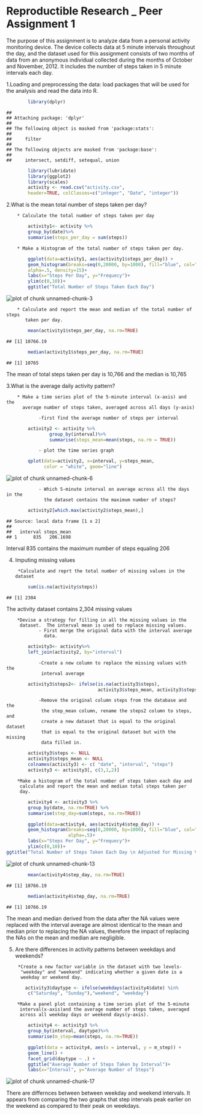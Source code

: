 Reproductible Research _ Peer Assignment 1
==========================================

The purpose of this assignment is to analyze data from a personal activity
monitoring device.  The device collects data at 5 minute intervals throughout
the day, and the dataset used for this assignment consists of two months of
data from an anonymous individual collected during the months of October and
November, 2012.  It includes the number of steps taken in 5 minute intervals
each day.

1.Loading and preprocessing the data: load packages that will be used for the 
analysis and read the data into R.


```r
        library(dplyr)
```

```
## 
## Attaching package: 'dplyr'
## 
## The following object is masked from 'package:stats':
## 
##     filter
## 
## The following objects are masked from 'package:base':
## 
##     intersect, setdiff, setequal, union
```

```r
        library(lubridate)
        library(ggplot2)
        library(scales)
        activity <- read.csv("activity.csv", 
        header=TRUE, colClasses=c("integer", "Date", "integer"))
```

2.What is the mean total number of steps taken per day?

        * Calculate the total number of steps taken per day
        

```r
        activity1<- activity %>%
        group_by(date)%>%
        summarise(steps_per_day = sum(steps))
```

        * Make a Histogram of the total number of steps taken per day.
        

```r
        ggplot(data=activity1, aes(activity1$steps_per_day)) + 
        geom_histogram(breaks=seq(0,20000, by=1000), fill="blue", col="black", 
        alpha=.5, density=15)+
        labs(x="Steps Per Day", y="Frequecy")+
        ylim(c(0,10))+
        ggtitle("Total Number of Steps Taken Each Day")
```

![plot of chunk unnamed-chunk-3](figure/unnamed-chunk-3-1.png) 

        * Calculate and report the mean and median of the total number of steps
           taken per day.

```r
        mean(activity1$steps_per_day, na.rm=TRUE)
```

```
## [1] 10766.19
```

```r
        median(activity1$steps_per_day, na.rm=TRUE)
```

```
## [1] 10765
```

The mean of total steps taken per day is 10,766 and the median is 10,765

3.What is the average daily activity pattern?

        * Make a time series plot of the 5-minute interval (x-axis) and the 
          average number of steps taken, averaged across all days (y-axis)
                
                -first find the average number of steps per interval
          

```r
        activity2 <- activity %>%
                group_by(interval)%>%
                summarise(steps_mean=mean(steps, na.rm = TRUE))
```

                - plot the time series graph


```r
        qplot(data=activity2, x=interval, y=steps_mean, 
              color = "white", geom="line")
```

![plot of chunk unnamed-chunk-6](figure/unnamed-chunk-6-1.png) 

                - Which 5-minute interval on average across all the days in the
                  the dataset contains the maximum number of steps?
                  

```r
        activity2[which.max(activity2$steps_mean),]
```

```
## Source: local data frame [1 x 2]
## 
##   interval steps_mean
## 1      835   206.1698
```

Interval 835 contains the maximum number of steps equaling 206

4. Imputing missing values

        *Calculate and reprt the total number of missing values in the dataset
        

```r
        sum(is.na(activity$steps))
```

```
## [1] 2304
```
The activity dataset contains 2,304 missing values

        *Devise a strategy for filling in all the missing values in the
         dataset.  The interval mean is used to replace missing values.
                - First merge the original data with the interval average
                  data.
         

```r
        activity3<- activity%>%
        left_join(activity2, by="interval")
```

                -Create a new column to replace the missing values with the 
                 interval average
                 

```r
        activity3$steps2<- ifelse(is.na(activity3$steps), 
                                  activity3$steps_mean, activity3$steps)
```

                -Remove the original column steps from the database and the 
                 the step_mean column, rename the steps2 column to steps, and
                 create a new dataset that is equal to the original dataset
                 that is equal to the original dataset but with the missing 
                 data filled in.
                 

```r
        activity3$steps <- NULL
        activity3$steps_mean <- NULL
        colnames(activity3) <- c( "date", "interval", "steps")
        activity3 <- activity3[, c(3,1,2)]
```

        *Make a histogram of the total number of steps taken each day and
         calculate and report the mean and median total steps taken per
         day.
         

```r
        activity4 <- activity3 %>%
        group_by(date, na.rm=TRUE) %>%
        summarise(step_day=sum(steps, na.rm=TRUE))
```


```r
        ggplot(data=activity4, aes(activity4$step_day)) + 
        geom_histogram(breaks=seq(0,20000, by=1000), fill="blue", col="black", 
                       alpha=.5)+
        labs(x="Steps Per Day", y="Frequecy")+
        ylim(c(0,10))+
ggtitle("Total Number of Steps Taken Each Day \n Adjusted for Missing Values")
```

![plot of chunk unnamed-chunk-13](figure/unnamed-chunk-13-1.png) 


```r
        mean(activity4$step_day, na.rm=TRUE)
```

```
## [1] 10766.19
```

```r
        median(activity4$step_day, na.rm=TRUE)
```

```
## [1] 10766.19
```

The mean and median derived from the data after the NA values were 
replaced with the interval average are almost identical 
to the mean and median prior to replacing the NA values, 
therefore the impact of replacing the NAs on the mean 
and median are negligible.

5. Are there differences in activity patterns between weekdays and weekends?

        *Create a new factor variable in the dataset with two levels-
         "weekday" and "weekend" indicating whether a given date is a 
         weekday or weekend day.
         

```r
       activity3$daytype <- ifelse(weekdays(activity4$date) %in% 
        c("Saturday", "Sunday"),"weekend", "weekday")
```

        *Make a panel plot containing a time series plot of the 5-minute
         interval(x-axis)and the average number of steps taken, averaged
         across all weekday days or weekend days(y-axis).
         

```r
        activity4 <- activity3 %>%
        group_by(interval, daytype)%>%
        summarise(m_step=mean(steps, na.rm=TRUE))
```


```r
        ggplot(data = activity4, aes(x = interval, y = m_step)) + 
        geom_line() + 
        facet_grid(daytype ~ .) +          
        ggtitle("Average Number of Steps Taken by Interval")+
        labs(x="Interval", y="Average Number of Steps")
```

![plot of chunk unnamed-chunk-17](figure/unnamed-chunk-17-1.png) 

There are differnces between between weekday and weekend intervals. It 
appears from comparing the two graphs that step intervals peak earlier on the
weekend as compared to their peak on weekdays.







